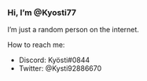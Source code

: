 ### Hi, I’m @Kyosti77
 
 I’m just a random person on the internet.
 
 How to reach me:
- Discord: Kyösti#0844
- Twitter: @Kysti92886670
